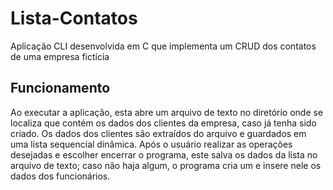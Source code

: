 # Lista-Contatos
Aplicação CLI desenvolvida em C que implementa um CRUD dos contatos de uma empresa fictícia

## Funcionamento
Ao executar a aplicação, esta abre um arquivo de texto no diretório onde se localiza que contém os dados dos clientes da empresa, caso já tenha sido criado.
Os dados dos clientes são extraídos do arquivo e guardados em uma lista sequencial dinâmica.
Após o usuário realizar as operações desejadas e escolher encerrar o programa, este salva os dados da lista no arquivo de texto; caso não haja algum, o programa cria um e insere nele os dados dos funcionários.
